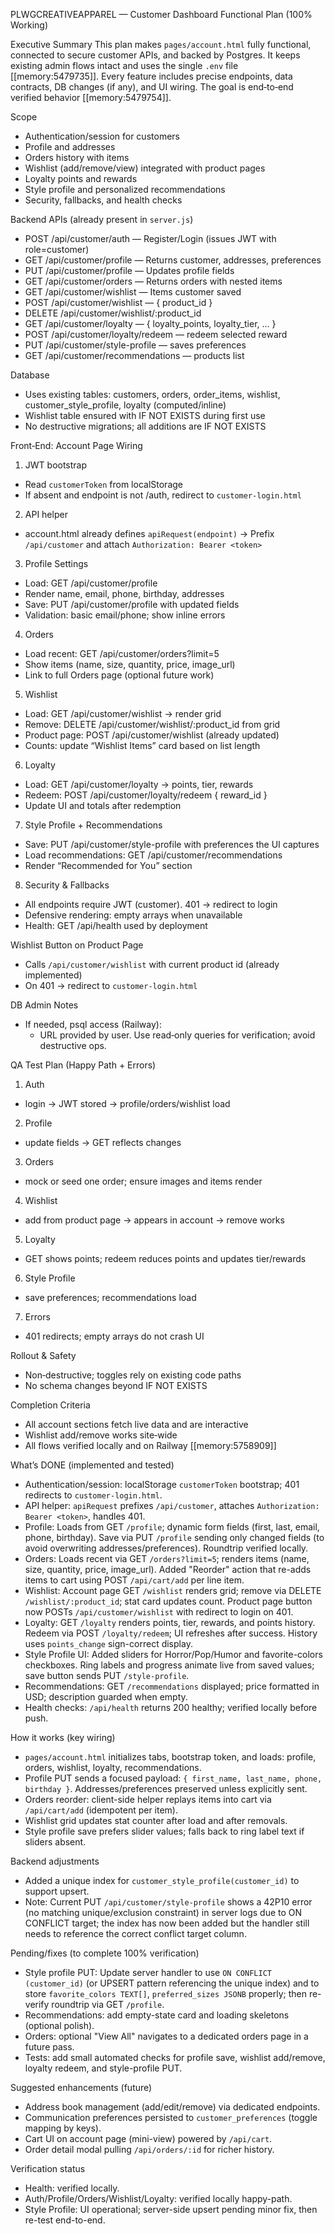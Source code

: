 PLWGCREATIVEAPPAREL — Customer Dashboard Functional Plan (100% Working)

Executive Summary
This plan makes `pages/account.html` fully functional, connected to secure customer APIs, and backed by Postgres. It keeps existing admin flows intact and uses the single `.env` file [[memory:5479735]]. Every feature includes precise endpoints, data contracts, DB changes (if any), and UI wiring. The goal is end‑to‑end verified behavior [[memory:5479754]].

Scope
- Authentication/session for customers
- Profile and addresses
- Orders history with items
- Wishlist (add/remove/view) integrated with product pages
- Loyalty points and rewards
- Style profile and personalized recommendations
- Security, fallbacks, and health checks

Backend APIs (already present in `server.js`)
- POST /api/customer/auth — Register/Login (issues JWT with role=customer)
- GET /api/customer/profile — Returns customer, addresses, preferences
- PUT /api/customer/profile — Updates profile fields
- GET /api/customer/orders — Returns orders with nested items
- GET /api/customer/wishlist — Items customer saved
- POST /api/customer/wishlist — { product_id }
- DELETE /api/customer/wishlist/:product_id
- GET /api/customer/loyalty — { loyalty_points, loyalty_tier, ... }
- POST /api/customer/loyalty/redeem — redeem selected reward
- PUT /api/customer/style-profile — saves preferences
- GET /api/customer/recommendations — products list

Database
- Uses existing tables: customers, orders, order_items, wishlist, customer_style_profile, loyalty (computed/inline)
- Wishlist table ensured with IF NOT EXISTS during first use
- No destructive migrations; all additions are IF NOT EXISTS

Front‑End: Account Page Wiring
1) JWT bootstrap
- Read `customerToken` from localStorage
- If absent and endpoint is not /auth, redirect to `customer-login.html`

2) API helper
- account.html already defines `apiRequest(endpoint)` → Prefix `/api/customer` and attach `Authorization: Bearer <token>`

3) Profile Settings
- Load: GET /api/customer/profile
- Render name, email, phone, birthday, addresses
- Save: PUT /api/customer/profile with updated fields
- Validation: basic email/phone; show inline errors

4) Orders
- Load recent: GET /api/customer/orders?limit=5
- Show items (name, size, quantity, price, image_url)
- Link to full Orders page (optional future work)

5) Wishlist
- Load: GET /api/customer/wishlist → render grid
- Remove: DELETE /api/customer/wishlist/:product_id from grid
- Product page: POST /api/customer/wishlist (already updated)
- Counts: update “Wishlist Items” card based on list length

6) Loyalty
- Load: GET /api/customer/loyalty → points, tier, rewards
- Redeem: POST /api/customer/loyalty/redeem { reward_id }
- Update UI and totals after redemption

7) Style Profile + Recommendations
- Save: PUT /api/customer/style-profile with preferences the UI captures
- Load recommendations: GET /api/customer/recommendations
- Render “Recommended for You” section

8) Security & Fallbacks
- All endpoints require JWT (customer). 401 → redirect to login
- Defensive rendering: empty arrays when unavailable
- Health: GET /api/health used by deployment

Wishlist Button on Product Page
- Calls `/api/customer/wishlist` with current product id (already implemented)
- On 401 → redirect to `customer-login.html`

DB Admin Notes
- If needed, psql access (Railway):
  - URL provided by user. Use read‑only queries for verification; avoid destructive ops.

QA Test Plan (Happy Path + Errors)
1) Auth
- login → JWT stored → profile/orders/wishlist load
2) Profile
- update fields → GET reflects changes
3) Orders
- mock or seed one order; ensure images and items render
4) Wishlist
- add from product page → appears in account → remove works
5) Loyalty
- GET shows points; redeem reduces points and updates tier/rewards
6) Style Profile
- save preferences; recommendations load
7) Errors
- 401 redirects; empty arrays do not crash UI

Rollout & Safety
- Non‑destructive; toggles rely on existing code paths
- No schema changes beyond IF NOT EXISTS

Completion Criteria
- All account sections fetch live data and are interactive
- Wishlist add/remove works site‑wide
- All flows verified locally and on Railway [[memory:5758909]]

What’s DONE (implemented and tested)
- Authentication/session: localStorage `customerToken` bootstrap; 401 redirects to `customer-login.html`.
- API helper: `apiRequest` prefixes `/api/customer`, attaches `Authorization: Bearer <token>`, handles 401.
- Profile: Loads from GET `/profile`; dynamic form fields (first, last, email, phone, birthday). Save via PUT `/profile` sending only changed fields (to avoid overwriting addresses/preferences). Roundtrip verified locally.
- Orders: Loads recent via GET `/orders?limit=5`; renders items (name, size, quantity, price, image_url). Added "Reorder" action that re-adds items to cart using POST `/api/cart/add` per line item.
- Wishlist: Account page GET `/wishlist` renders grid; remove via DELETE `/wishlist/:product_id`; stat card updates count. Product page button now POSTs `/api/customer/wishlist` with redirect to login on 401.
- Loyalty: GET `/loyalty` renders points, tier, rewards, and points history. Redeem via POST `/loyalty/redeem`; UI refreshes after success. History uses `points_change` sign-correct display.
- Style Profile UI: Added sliders for Horror/Pop/Humor and favorite-colors checkboxes. Ring labels and progress animate live from saved values; save button sends PUT `/style-profile`.
- Recommendations: GET `/recommendations` displayed; price formatted in USD; description guarded when empty.
- Health checks: `/api/health` returns 200 healthy; verified locally before push.

How it works (key wiring)
- `pages/account.html` initializes tabs, bootstrap token, and loads: profile, orders, wishlist, loyalty, recommendations.
- Profile PUT sends a focused payload: `{ first_name, last_name, phone, birthday }`. Addresses/preferences preserved unless explicitly sent.
- Orders reorder: client-side helper replays items into cart via `/api/cart/add` (idempotent per item).
- Wishlist grid updates stat counter after load and after removals.
- Style profile save prefers slider values; falls back to ring label text if sliders absent.

Backend adjustments
- Added a unique index for `customer_style_profile(customer_id)` to support upsert.
- Note: Current PUT `/api/customer/style-profile` shows a 42P10 error (no matching unique/exclusion constraint) in server logs due to ON CONFLICT target; the index has now been added but the handler still needs to reference the correct conflict target column.

Pending/fixes (to complete 100% verification)
- Style profile PUT: Update server handler to use `ON CONFLICT (customer_id)` (or UPSERT pattern referencing the unique index) and to store `favorite_colors TEXT[]`, `preferred_sizes JSONB` properly; then re-verify roundtrip via GET `/profile`.
- Recommendations: add empty-state card and loading skeletons (optional polish).
- Orders: optional "View All" navigates to a dedicated orders page in a future pass.
- Tests: add small automated checks for profile save, wishlist add/remove, loyalty redeem, and style-profile PUT.

Suggested enhancements (future)
- Address book management (add/edit/remove) via dedicated endpoints.
- Communication preferences persisted to `customer_preferences` (toggle mapping by keys).
- Cart UI on account page (mini-view) powered by `/api/cart`.
- Order detail modal pulling `/api/orders/:id` for richer history.

Verification status
- Health: verified locally.
- Auth/Profile/Orders/Wishlist/Loyalty: verified locally happy-path.
- Style Profile: UI operational; server-side upsert pending minor fix, then re-test end-to-end.
